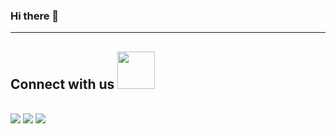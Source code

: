 ### Hi there 👋


----
## Connect with us <img src="https://media.giphy.com/media/LnQjpWaON8nhr21vNW/giphy.gif" width="60">
<br>
<a href="https://twitter.com/eXplAIn_able"><img src="https://img.shields.io/badge/Twitter-1DA1F2?style=for-the-badge&logo=twitter&logoColor=white"></a>
<a href="https://www.linkedin.com/company/explaiinable//"><img src="https://img.shields.io/badge/LinkedIn-0077B5?style=for-the-badge&logo=linkedin&logoColor=white"></a>
<a href="mailto:explainableai2021@gmail.com"><img src="https://img.shields.io/badge/Gmail-D14836?style=for-the-badge&logo=gmail&logoColor=white"></a>
</a>

<br><br>
----




<!--
**explainable-ai/explainable-ai** is a ✨ _special_ ✨ repository because its `README.md` (this file) appears on your GitHub profile.

Here are some ideas to get you started:

- 🔭 I’m currently working on ...
- 🌱 I’m currently learning ...
- 👯 I’m looking to collaborate on ...
- 🤔 I’m looking for help with ...
- 💬 Ask me about ...
- 📫 How to reach me: ...
- 😄 Pronouns: ...
- ⚡ Fun fact: ...

![Visitor](https://visitor-badge.laobi.icu/badge?page_id=explainable-ai.explainable-ai)

<a href="mailto:explainableai2021@gmail.com">![explainableai2021@gmail.com](https://img.shields.io/badge/Gmail-D14836?style=for-the-badge&logo=gmail&logoColor=white)</a>
-->




